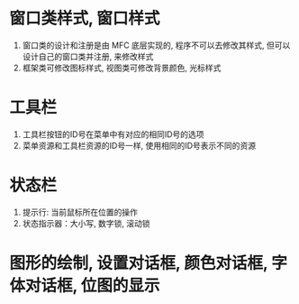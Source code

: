 # 窗口类样式, 窗口样式

1. 窗口类的设计和注册是由 MFC 底层实现的, 程序不可以去修改其样式, 但可以设计自己的窗口类并注册, 来修改样式
2. 框架类可修改图标样式, 视图类可修改背景颜色, 光标样式

# 工具栏

1. 工具栏按钮的ID号在菜单中有对应的相同ID号的选项
2. 菜单资源和工具栏资源的ID号一样, 使用相同的ID号表示不同的资源

# 状态栏

1. 提示行: 当前鼠标所在位置的操作
2. 状态指示器：大小写, 数字锁, 滚动锁

# 图形的绘制, 设置对话框, 颜色对话框, 字体对话框, 位图的显示
